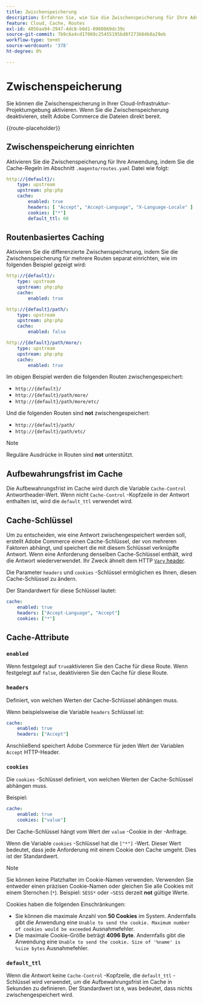 ```yaml
---
title: Zwischenspeicherung
description: Erfahren Sie, wie Sie die Zwischenspeicherung für Ihre Adobe Commerce in Cloud-Infrastrukturumgebungen aktivieren.
feature: Cloud, Cache, Routes
exl-id: 4856aa94-2947-4dc8-b0d1-0960869dc39c
source-git-commit: 7b9c6a4cd17069c25455195bd8f273664b8a29eb
workflow-type: tm+mt
source-wordcount: '378'
ht-degree: 0%

---
```


# Zwischenspeicherung

Sie können die Zwischenspeicherung in Ihrer Cloud-Infrastruktur-Projektumgebung aktivieren. Wenn Sie die Zwischenspeicherung deaktivieren, stellt Adobe Commerce die Dateien direkt bereit.

{{route-placeholder}}

## Zwischenspeicherung einrichten

Aktivieren Sie die Zwischenspeicherung für Ihre Anwendung, indem Sie die Cache-Regeln im Abschnitt `.magento/routes.yaml` Datei wie folgt:

```yaml
http://{default}/:
    type: upstream
    upstream: php:php
    cache:
        enabled: true
        headers: [ "Accept", "Accept-Language", "X-Language-Locale" ]
        cookies: ["*"]
        default_ttl: 60
```

## Routenbasiertes Caching

Aktivieren Sie die differenzierte Zwischenspeicherung, indem Sie die Zwischenspeicherung für mehrere Routen separat einrichten, wie im folgenden Beispiel gezeigt wird:

```yaml
http://{default}/:
    type: upstream
    upstream: php:php
    cache:
        enabled: true

http://{default}/path/:
    type: upstream
    upstream: php:php
    cache:
        enabled: false

http://{default}/path/more/:
    type: upstream
    upstream: php:php
    cache:
        enabled: true
```

Im obigen Beispiel werden die folgenden Routen zwischengespeichert:

- `http://{default}/`
- `http://{default}/path/more/`
- `http://{default}/path/more/etc/`

Und die folgenden Routen sind **not** zwischengespeichert:

- `http://{default}/path/`
- `http://{default}/path/etc/`

>[!NOTE]
>
>Reguläre Ausdrücke in Routen sind **not** unterstützt.

## Aufbewahrungsfrist im Cache

Die Aufbewahrungsfrist im Cache wird durch die Variable `Cache-Control` Antwortheader-Wert. Wenn nicht `Cache-Control` -Kopfzeile in der Antwort enthalten ist, wird die `default_ttl` verwendet wird.

## Cache-Schlüssel

Um zu entscheiden, wie eine Antwort zwischengespeichert werden soll, erstellt Adobe Commerce einen Cache-Schlüssel, der von mehreren Faktoren abhängt, und speichert die mit diesem Schlüssel verknüpfte Antwort. Wenn eine Anforderung denselben Cache-Schlüssel enthält, wird die Antwort wiederverwendet. Ihr Zweck ähnelt dem HTTP [`Vary` header](https://www.w3.org/Protocols/rfc2616/rfc2616-sec14.html#sec14.44).

Die Parameter `headers` und `cookies` -Schlüssel ermöglichen es Ihnen, diesen Cache-Schlüssel zu ändern.

Der Standardwert für diese Schlüssel lautet:

```yaml
cache:
    enabled: true
    headers: ["Accept-Language", "Accept"]
    cookies: ["*"]
```

## Cache-Attribute

### `enabled`

Wenn festgelegt auf `true`aktivieren Sie den Cache für diese Route. Wenn festgelegt auf `false`, deaktivieren Sie den Cache für diese Route.

### `headers`

Definiert, von welchen Werten der Cache-Schlüssel abhängen muss.

Wenn beispielsweise die Variable `headers` Schlüssel ist:

```yaml
cache:
    enabled: true
    headers: ["Accept"]
```

Anschließend speichert Adobe Commerce für jeden Wert der Variablen `Accept` HTTP-Header.

### `cookies`

Die `cookies` -Schlüssel definiert, von welchen Werten der Cache-Schlüssel abhängen muss.

Beispiel:

```yaml
cache:
    enabled: true
    cookies: ["value"]
```

Der Cache-Schlüssel hängt vom Wert der `value` -Cookie in der -Anfrage.

Wenn die Variable `cookies` -Schlüssel hat die `["*"]` -Wert. Dieser Wert bedeutet, dass jede Anforderung mit einem Cookie den Cache umgeht. Dies ist der Standardwert.

>[!NOTE]
>
>Sie können keine Platzhalter im Cookie-Namen verwenden. Verwenden Sie entweder einen präzisen Cookie-Namen oder gleichen Sie alle Cookies mit einem Sternchen (`*`). Beispiel: `SESS*` oder `~SESS` derzeit **not** gültige Werte.

Cookies haben die folgenden Einschränkungen:

- Sie können die maximale Anzahl von **50 Cookies** im System. Andernfalls gibt die Anwendung eine `Unable to send the cookie. Maximum number of cookies would be exceeded` Ausnahmefehler.
- Die maximale Cookie-Größe beträgt **4096 Byte**. Andernfalls gibt die Anwendung eine `Unable to send the cookie. Size of '%name' is %size bytes` Ausnahmefehler.

### `default_ttl`

Wenn die Antwort keine `Cache-Control` -Kopfzeile, die `default_ttl` -Schlüssel wird verwendet, um die Aufbewahrungsfrist im Cache in Sekunden zu definieren. Der Standardwert ist `0`, was bedeutet, dass nichts zwischengespeichert wird.
